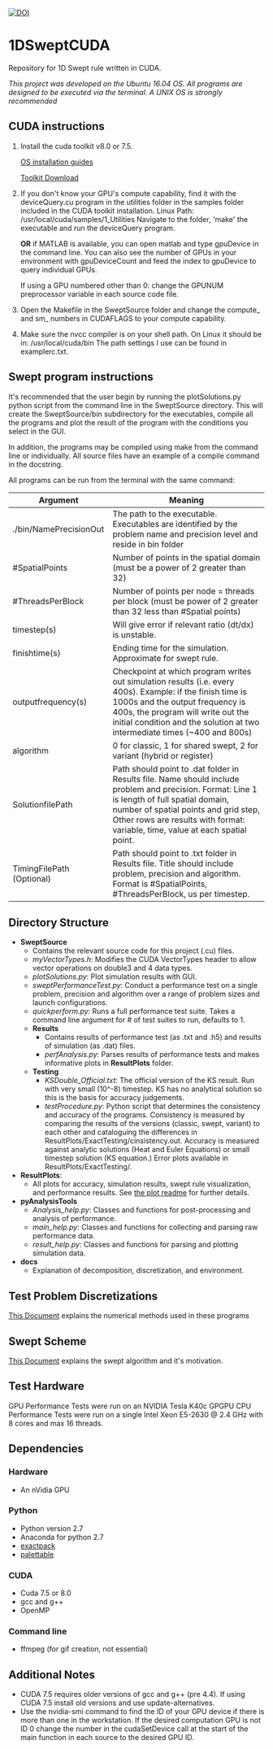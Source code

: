 [![DOI](https://zenodo.org/badge/DOI/10.5281/zenodo.570984.svg)](https://doi.org/10.5281/zenodo.570984)

# 1DSweptCUDA

Repository for 1D Swept rule written in CUDA.

*This project was developed on the Ubuntu 16.04 OS.  All programs are designed to be executed via the terminal.  A UNIX OS is strongly recommended*

## CUDA instructions

1. Install the cuda toolkit v8.0 or 7.5. 

    [OS installation guides](http://docs.nvidia.com/cuda/index.html#installation-guides) 
   
    [Toolkit Download](https://developer.nvidia.com/cuda-downloads)
    
2. If you don't know your GPU's compute capability, find it with the deviceQuery.cu program in the utilities folder in the samples folder included in the CUDA toolkit installation.
Linux Path: /usr/local/cuda/samples/1_Utilities
Navigate to the folder, 'make' the executable and run the deviceQuery program.

    __OR__ if MATLAB is available, you can open matlab and type gpuDevice in the command line.  You can also see the number of GPUs in your environment with gpuDeviceCount and feed the index to gpuDevice to query individual GPUs.

    If using a GPU numbered other than 0: change the GPUNUM preprocessor variable in each source code file.

3. Open the Makefile in the SweptSource folder and change the compute_ and sm_ numbers in CUDAFLAGS to your compute capability.

4. Make sure the nvcc compiler is on your shell path.  On Linux it should be in: /usr/local/cuda/bin
The path settings I use can be found in examplerc.txt.

## Swept program instructions

It's recommended that the user begin by running the plotSolutions.py python script from the command line in the SweptSource directory.
This will create the SweptSource/bin subdirectory for the executables, compile all the programs and plot the result of the program with the conditions you select in the GUI.

In addition, the programs may be compiled using make from the command line or individually.
All source files have an example of a compile command in the docstring.

All programs can be run from the terminal with the same command:

| Argument  |  Meaning |
| --------- | -------- |
|./bin/NamePrecisionOut  |  The path to the executable.  Executables are identified by the problem name and precision level and reside in bin folder|
| #SpatialPoints | Number of points in the spatial domain (must be a power of 2 greater than 32)
| #ThreadsPerBlock | Number of points per node = threads per block (must be power of 2 greater than 32 less than #Spatial points)
| timestep(s) | Will give error if relevant ratio (dt/dx) is unstable.
| finishtime(s) | Ending time for the simulation.  Approximate for swept rule.
| outputfrequency(s) | Checkpoint at which program writes out simulation results (i.e. every 400s).  Example: if the finish time is 1000s and the output frequency is 400s, the program will write out the initial condition and the solution at two intermediate times (~400 and 800s)
| algorithm | 0 for classic, 1 for shared swept, 2 for variant (hybrid or register)
| SolutionfilePath | Path should point to .dat folder in Results file. Name should include problem and precision. Format: Line 1 is length of full spatial domain, number of spatial points and grid step, Other rows are results with format: variable, time, value at each spatial point.
| TimingFilePath (Optional) | Path should point to .txt folder in Results file. Title should include problem, precision and algorithm.  Format is #SpatialPoints, #ThreadsPerBlock, us per timestep.

## Directory Structure
* __SweptSource__
    * Contains the relevant source code for this project (.cu) files.  
    * _myVectorTypes.h_: Modifies the CUDA VectorTypes header to allow vector operations on double3 and 4 data types.
    * _plotSolutions.py_: Plot simulation results with GUI.
    * _sweptPerformanceTest.py_: Conduct a performance test on a single problem, precision and algorithm over a range of problem sizes and launch configurations.
    * _quickperform.py_: Runs a full performance test suite.  Takes a command line argument for # of test suites to run, defaults to 1.
    * __Results__ 
        * Contains results of performance test (as .txt and .h5) and results of simulation (as .dat) files. 
        * _perfAnalysis.py_: Parses results of performance tests and makes informative plots in __ResultPlots__ folder.
    * __Testing__ 
        * _KSDouble_Official.txt_: The official version of the KS result.  Run with very small (10^-8) timestep.  KS has no analytical solution so this is the basis for accuracy judgements.
        * _testProcedure.py_: Python script that determines the consistency and accuracy of the programs.  Consistency is measured by comparing the results of the versions (classic, swept, variant) to each other and cataloguing the differences in ResultPlots/ExactTesting/cinsistency.out.  Accuracy is measured against analytic solutions (Heat and Euler Equations) or small timestep solution (KS equation.)  Error plots available in ResultPlots/ExactTesting/.
* __ResultPlots__: 
    * All plots for accuracy, simulation results, swept rule visualization, and performance results.  See [the plot readme](ResultPlots/PlotREADME.md) for further details.
* __pyAnalysisTools__
    * _Analysis_help.py_: Classes and functions for post-processing and analysis of performance.
    * _main_help.py_: Classes and functions for collecting and parsing raw performance data.
    * _result_help.py_: Classes and functions for parsing and plotting simulation data.
* __docs__
    * Explanation of decomposition, discretization, and environment.

## Test Problem Discretizations
[This Document](docs/1_D_swept_equations.pdf) explains the numerical methods used in these programs

## Swept Scheme
[This Document](docs/Swept_1_D_Scheme_Description.pdf) explains the swept algorithm and it's motivation.

## Test Hardware
GPU Performance Tests were run on an NVIDIA Tesla K40c GPGPU
CPU Performance Tests were run on a single Intel Xeon E5-2630 @ 2.4 GHz with 8 cores and max 16 threads.

## Dependencies
### Hardware
* An nVidia GPU

### Python
* Python version 2.7
* Anaconda for python 2.7
* [exactpack](https://github.com/losalamos/ExactPack)
* [palettable](https://jiffyclub.github.io/palettable/#palette-interface)

### CUDA
* Cuda 7.5 or 8.0
* gcc and g++
* OpenMP

### Command line
* ffmpeg (for gif creation, not essential)

## Additional Notes
* CUDA 7.5 requires older versions of gcc and g++ (pre 4.4).  If using CUDA 7.5 install old versions and use update-alternatives.
* Use the nvidia-smi command to find the ID of your GPU device if there is more than one in the workstation.  If the desired computation GPU is not ID 0 change the number in the cudaSetDevice call at the start of the main function in each source to the desired GPU ID.
